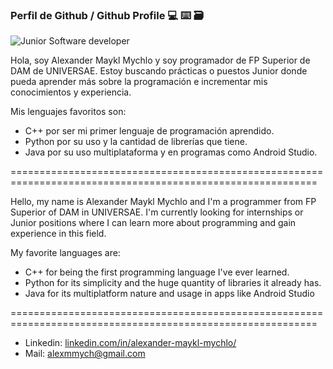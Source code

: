 ### Perfil de Github / Github Profile 💻 ⌨️ 🗃️

![Junior Software developer](https://github.com/alexmmych/alexmmych/assets/54857786/01ddc229-832e-4845-8d41-6187d6533c7a)


Hola, soy Alexander Maykl Mychlo y soy programador de FP Superior de DAM de UNIVERSAE. Estoy buscando prácticas o puestos Junior donde pueda aprender más sobre la programación e incrementar mis conocimientos y experiencia.

Mis lenguajes favoritos son:

- C++ por ser mi primer lenguaje de programación aprendido.
- Python por su uso y la cantidad de librerías que tiene.
- Java por su uso multiplataforma y en programas como Android Studio.

===========================================================================================================

Hello, my name is Alexander Maykl Mychlo and I'm a programmer from FP Superior of DAM in UNIVERSAE. I'm currently looking for internships or Junior positions where I can learn more about programming and gain experience in this field.

My favorite languages are:
- C++ for being the first programming language I've ever learned.
- Python for its simplicity and the huge quantity of libraries it already has.
- Java for its multiplatform nature and usage in apps like Android Studio

===========================================================================================================
- Linkedin: [linkedin.com/in/alexander-maykl-mychlo/](linkedin.com/in/alexander-maykl-mychlo/)
- Mail: alexmmych@gmail.com
